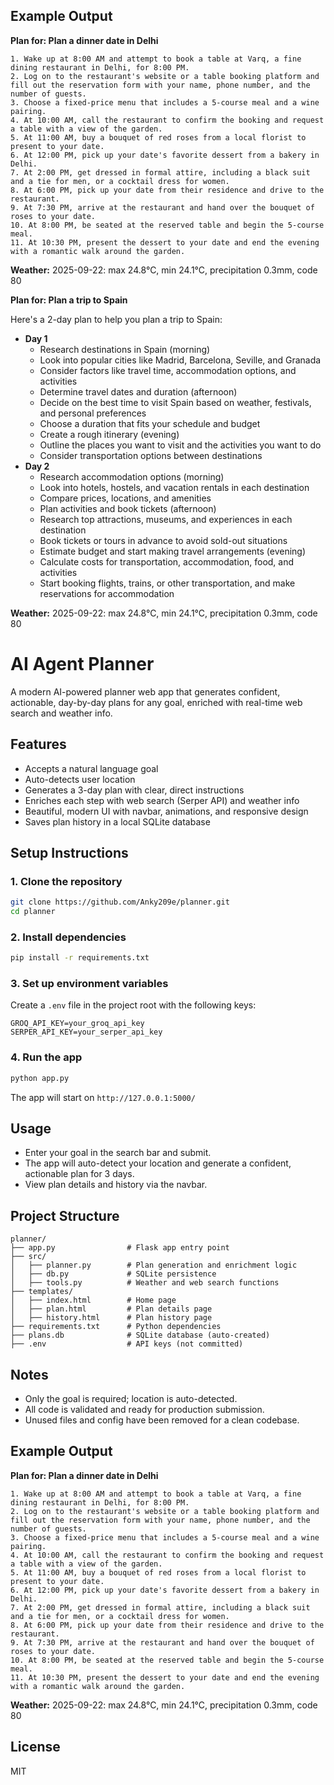 ## Example Output

**Plan for: Plan a dinner date in Delhi**

	1. Wake up at 8:00 AM and attempt to book a table at Varq, a fine dining restaurant in Delhi, for 8:00 PM.
	2. Log on to the restaurant's website or a table booking platform and fill out the reservation form with your name, phone number, and the number of guests.
	3. Choose a fixed-price menu that includes a 5-course meal and a wine pairing.
	4. At 10:00 AM, call the restaurant to confirm the booking and request a table with a view of the garden.
	5. At 11:00 AM, buy a bouquet of red roses from a local florist to present to your date.
	6. At 12:00 PM, pick up your date's favorite dessert from a bakery in Delhi.
	7. At 2:00 PM, get dressed in formal attire, including a black suit and a tie for men, or a cocktail dress for women.
	8. At 6:00 PM, pick up your date from their residence and drive to the restaurant.
	9. At 7:30 PM, arrive at the restaurant and hand over the bouquet of roses to your date.
	10. At 8:00 PM, be seated at the reserved table and begin the 5-course meal.
	11. At 10:30 PM, present the dessert to your date and end the evening with a romantic walk around the garden.

**Weather:** 2025-09-22: max 24.8°C, min 24.1°C, precipitation 0.3mm, code 80

**Plan for: Plan a trip to Spain**

Here's a 2-day plan to help you plan a trip to Spain:

* **Day 1**
	* Research destinations in Spain (morning)
	* Look into popular cities like Madrid, Barcelona, Seville, and Granada
	* Consider factors like travel time, accommodation options, and activities
	* Determine travel dates and duration (afternoon)
	* Decide on the best time to visit Spain based on weather, festivals, and personal preferences
	* Choose a duration that fits your schedule and budget
	* Create a rough itinerary (evening)
	* Outline the places you want to visit and the activities you want to do
	* Consider transportation options between destinations
* **Day 2**
	* Research accommodation options (morning)
	* Look into hotels, hostels, and vacation rentals in each destination
	* Compare prices, locations, and amenities
	* Plan activities and book tickets (afternoon)
	* Research top attractions, museums, and experiences in each destination
	* Book tickets or tours in advance to avoid sold-out situations
	* Estimate budget and start making travel arrangements (evening)
	* Calculate costs for transportation, accommodation, food, and activities
	* Start booking flights, trains, or other transportation, and make reservations for accommodation

**Weather:** 2025-09-22: max 24.8°C, min 24.1°C, precipitation 0.3mm, code 80

# AI Agent Planner

A modern AI-powered planner web app that generates confident, actionable, day-by-day plans for any goal, enriched with real-time web search and weather info.

## Features
- Accepts a natural language goal
- Auto-detects user location
- Generates a 3-day plan with clear, direct instructions
- Enriches each step with web search (Serper API) and weather info
- Beautiful, modern UI with navbar, animations, and responsive design
- Saves plan history in a local SQLite database



## Setup Instructions

### 1. Clone the repository
```sh
git clone https://github.com/Anky209e/planner.git
cd planner
```

### 2. Install dependencies
```sh
pip install -r requirements.txt
```

### 3. Set up environment variables
Create a `.env` file in the project root with the following keys:
```
GROQ_API_KEY=your_groq_api_key
SERPER_API_KEY=your_serper_api_key
```

### 4. Run the app
```sh
python app.py
```
The app will start on `http://127.0.0.1:5000/`

## Usage
- Enter your goal in the search bar and submit.
- The app will auto-detect your location and generate a confident, actionable plan for 3 days.
- View plan details and history via the navbar.

## Project Structure
```
planner/
├── app.py                # Flask app entry point
├── src/
│   ├── planner.py        # Plan generation and enrichment logic
│   ├── db.py             # SQLite persistence
│   ├── tools.py          # Weather and web search functions
├── templates/
│   ├── index.html        # Home page
│   ├── plan.html         # Plan details page
│   ├── history.html      # Plan history page
├── requirements.txt      # Python dependencies
├── plans.db              # SQLite database (auto-created)
├── .env                  # API keys (not committed)
```

## Notes
- Only the goal is required; location is auto-detected.
- All code is validated and ready for production submission.
- Unused files and config have been removed for a clean codebase.


## Example Output

**Plan for: Plan a dinner date in Delhi**

	1. Wake up at 8:00 AM and attempt to book a table at Varq, a fine dining restaurant in Delhi, for 8:00 PM.
	2. Log on to the restaurant's website or a table booking platform and fill out the reservation form with your name, phone number, and the number of guests.
	3. Choose a fixed-price menu that includes a 5-course meal and a wine pairing.
	4. At 10:00 AM, call the restaurant to confirm the booking and request a table with a view of the garden.
	5. At 11:00 AM, buy a bouquet of red roses from a local florist to present to your date.
	6. At 12:00 PM, pick up your date's favorite dessert from a bakery in Delhi.
	7. At 2:00 PM, get dressed in formal attire, including a black suit and a tie for men, or a cocktail dress for women.
	8. At 6:00 PM, pick up your date from their residence and drive to the restaurant.
	9. At 7:30 PM, arrive at the restaurant and hand over the bouquet of roses to your date.
	10. At 8:00 PM, be seated at the reserved table and begin the 5-course meal.
	11. At 10:30 PM, present the dessert to your date and end the evening with a romantic walk around the garden.

**Weather:** 2025-09-22: max 24.8°C, min 24.1°C, precipitation 0.3mm, code 80

## License
MIT
